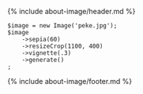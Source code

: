 {% include about-image/header.md %}

~~~php?start_inline=1
$image = new Image('peke.jpg');
$image
    ->sepia(60)
    ->resizeCrop(1100, 400)
    ->vignette(.3)
    ->generate()
;
~~~

{% include about-image/footer.md %}

